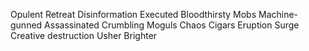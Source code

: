 Opulent
Retreat
Disinformation
Executed
Bloodthirsty
Mobs
Machine-gunned
Assassinated
Crumbling
Moguls
Chaos
Cigars
Eruption
Surge
Creative destruction
Usher
Brighter
